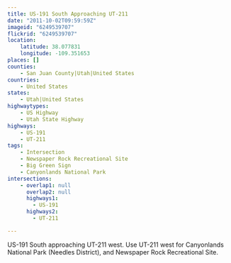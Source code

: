 ```yaml
---
title: US-191 South Approaching UT-211
date: "2011-10-02T09:59:59Z"
imageid: "6249539707"
flickrid: "6249539707"
location:
    latitude: 38.077831
    longitude: -109.351653
places: []
counties:
    - San Juan County|Utah|United States
countries:
    - United States
states:
    - Utah|United States
highwaytypes:
    - US Highway
    - Utah State Highway
highways:
    - US-191
    - UT-211
tags:
    - Intersection
    - Newspaper Rock Recreational Site
    - Big Green Sign
    - Canyonlands National Park
intersections:
    - overlap1: null
      overlap2: null
      highways1:
        - US-191
      highways2:
        - UT-211

---
```

US-191 South approaching UT-211 west.  Use UT-211 west for Canyonlands National Park (Needles District), and Newspaper Rock Recreational Site.